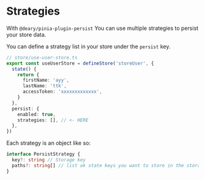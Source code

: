 # Strategies

With `@deary/pinia-plugin-persist` You can use multiple strategies to persist your store data.

You can define a strategy list in your store under the `persist` key.

```typescript
// store/use-user-store.ts
export const useUserStore = defineStore('storeUser', {
  state() {
    return {
      firstName: 'ayy',
      lastName: 'ttk',
      accessToken: 'xxxxxxxxxxxxx',
    }
  },
  persist: {
    enabled: true,
    strategies: [], // <- HERE
  },
})
```

Each strategy is an object like so:

```typescript
interface PersistStrategy {
  key?: string // Storage key
  paths?: string[] // list ok state keys you want to store in the storage
}
```

